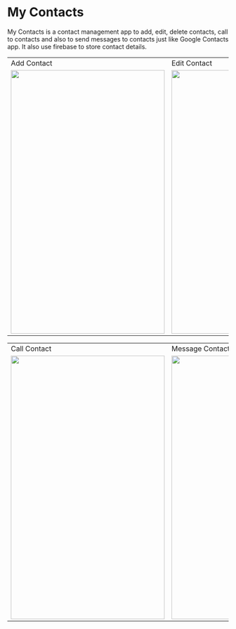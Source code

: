 # My Contacts

My Contacts is a contact management app to add, edit, delete contacts, call to contacts and also to send messages to contacts just like Google Contacts app. It also use firebase to store contact details.  


<table>
  <tr>
    <td>Add Contact</td>
    <td>Edit Contact</td>
  </tr>
  <tr>
    <td><img src="https://user-images.githubusercontent.com/62495202/87682101-12f41380-c79d-11ea-9bba-2ef7e6b39035.gif" height="600" width="350" /></td>
    <td><img src="https://user-images.githubusercontent.com/62495202/87679733-281b7300-c79a-11ea-967f-2258886a38ac.gif" height="600" width="350" /></td>
  </tr>
</table>


<table>
  <tr>
    <td>Call Contact</td>
    <td>Message Contact</td>
  </tr>
  <tr>
    <td><img src="https://user-images.githubusercontent.com/62495202/87683571-de815700-c79e-11ea-9650-85ef99228606.gif" height="600" width="350" /></td>
    <td><img src="https://user-images.githubusercontent.com/62495202/87683668-fb1d8f00-c79e-11ea-960d-2fdd6aadf341.gif" height="600" width="350" /></td>
  </tr>
</table>

